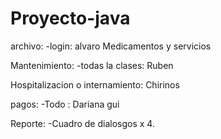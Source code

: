 # Proyecto-java
archivo:
	-login: 
	alvaro
	Medicamentos y servicios

Mantenimiento:
-todas la clases: Ruben

Hospitalizacion o internamiento:
	Chirinos


pagos:
	-Todo : Dariana gui

Reporte:
	-Cuadro de dialosgos x 4.
